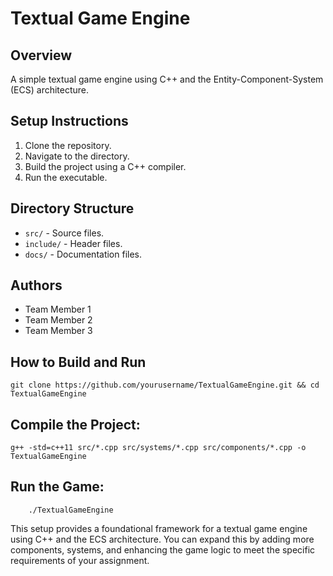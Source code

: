 # Textual Game Engine

## Overview

A simple textual game engine using C++ and the Entity-Component-System (ECS) architecture.

## Setup Instructions

1. Clone the repository.
2. Navigate to the directory.
3. Build the project using a C++ compiler.
4. Run the executable.

## Directory Structure

- `src/` - Source files.
- `include/` - Header files.
- `docs/` - Documentation files.

## Authors

- Team Member 1
- Team Member 2
- Team Member 3

## How to Build and Run

```
git clone https://github.com/yourusername/TextualGameEngine.git && cd TextualGameEngine
```

## Compile the Project:

```
g++ -std=c++11 src/*.cpp src/systems/*.cpp src/components/*.cpp -o TextualGameEngine
```

## Run the Game:

```
    ./TextualGameEngine
```

This setup provides a foundational framework for a textual game engine using C++ and the ECS architecture. You can expand this by adding more components, systems, and enhancing the game logic to meet the specific requirements of your assignment.
